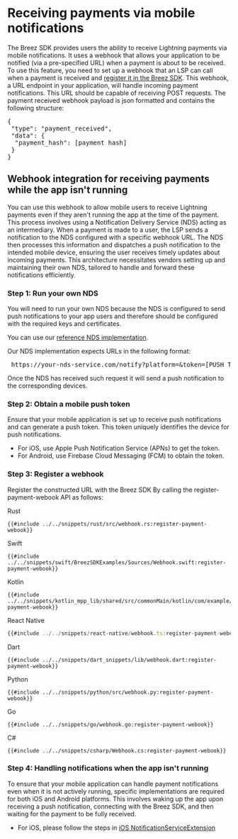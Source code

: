 # Receiving payments via  mobile notifications 

The Breez SDK provides users the ability to receive Lightning payments via mobile notifications. It uses a webhook that allows your application to be notified (via a pre-specified URL) when a payment is about to be received. To use this feature, you need to set up a webhook that an LSP can call when a payment is received and [register it in the Breez SDK](https://sdk-doc.breez.technology/guide/payment_notification.html#step-3-register-a-webhook). This webhook, a URL endpoint in your application, will handle incoming payment notifications. This URL should be capable of receiving POST requests. The payment received webhook payload is json formatted and contains the following structure:

<section>
<pre>
{
 "type": "payment_received",
 "data": {  
  "payment_hash": [payment hash]
 }
}
</pre>
</section>

## Webhook integration for receiving payments while the app isn't running 
You can use this webhook to allow mobile users to receive Lightning payments even if they aren't running the app at the time of the payment. This process involves using a Notification Delivery Service (NDS) acting as an intermediary. When a payment is made to a user, the LSP sends a notification to the NDS configured with a specific webhook URL. The NDS then processes this information and dispatches a push notification to the intended mobile device, ensuring the user receives timely updates about incoming payments. This architecture necessitates vendors setting up and maintaining their own NDS, tailored to handle and forward these notifications efficiently.

### Step 1: Run your own NDS
You will need to run your own NDS because the NDS is configured to send push notifications to your app users and therefore should be configured with the required keys and certificates.

You can use our [reference NDS implementation](https://github.com/breez/notify).

Our NDS implementation expects URLs in the following format:
<section>
<pre>
 https://your-nds-service.com/notify?platform=<ios|android>&token=[PUSH_TOKEN]
</pre>
</section>
  
Once the NDS has received such request it will send a push notification to the corresponding devices.

### Step 2: Obtain a mobile push token
Ensure that your mobile application is set up to receive push notifications and can generate a push token. This token uniquely identifies the device for push notifications.
* For iOS, use Apple Push Notification Service (APNs) to get the token.
* For Android, use Firebase Cloud Messaging (FCM) to obtain the token.

### Step 3: Register a webhook
Register the constructed URL with the Breez SDK By calling the register-payment-webook API as follows:

<custom-tabs category="lang">
<div slot="title">Rust</div>
<section>

```rust,ignore
{{#include ../../snippets/rust/src/webhook.rs:register-payment-webook}}
```
</section>

<div slot="title">Swift</div>
<section>

```swift,ignore
{{#include ../../snippets/swift/BreezSDKExamples/Sources/Webhook.swift:register-payment-webook}}
```
</section>

<div slot="title">Kotlin</div>
<section>

```kotlin,ignore
{{#include ../../snippets/kotlin_mpp_lib/shared/src/commonMain/kotlin/com/example/kotlinmpplib/Webhook.kt:register-payment-webook}}
```
</section>

<div slot="title">React Native</div>
<section>

```typescript
{{#include ../../snippets/react-native/webhook.ts:register-payment-webook}}
```
</section>

<div slot="title">Dart</div>
<section>

```dart,ignore
{{#include ../../snippets/dart_snippets/lib/webhook.dart:register-payment-webook}}
```
</section>

<div slot="title">Python</div>
<section>

```python,ignore
{{#include ../../snippets/python/src/webhook.py:register-payment-webook}}
```
</section>

<div slot="title">Go</div>
<section>

```go,ignore
{{#include ../../snippets/go/webhook.go:register-payment-webook}}
```
</section>

<div slot="title">C#</div>
<section>

```cs,ignore
{{#include ../../snippets/csharp/Webhook.cs:register-payment-webook}}
```
</section>

</custom-tabs>

### Step 4: Handling notifications when the app isn't running
To ensure that your mobile application can handle payment notifications even when it is not actively running, specific implementations are required for both iOS and Android platforms. This involves waking up the app upon receiving a push notification, connecting with the Breez SDK, and then waiting for the payment to be fully received.
* For iOS, please follow the steps in [iOS NotificationServiceExtension](ios_NotificationServiceExtension.md)
